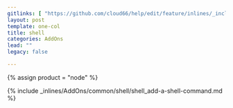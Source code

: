 ```yaml
---
gitlinks: [ "https://github.com/cloud66/help/edit/feature/inlines/_includes/_inlines/AddOns/common/shell/shell_add-a-shell-command.html" ]
layout: post
template: one-col
title: shell
categories: AddOns
lead: ""
legacy: false

---
```

{% assign product = "node" %}

{% include _inlines/AddOns/common/shell/shell_add-a-shell-command.md %}
